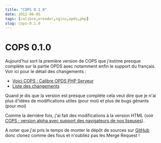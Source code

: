 ```yaml
---
title: "COPS 0.1.0"
date: 2012-06-05
tags: [calibre,ereader,nginx,opds,php]
slug: cops-0.1.0
---
```

# COPS 0.1.0

Aujourd'hui sort la première version de COPS que j'estime presque complète sur la partie OPDS avec notamment enfin le support du français. Voir ici pour le détail des changements :

* [Voici COPS : Calibre OPDS PHP Serveur](/fr/projects/calibre-opds-php-server)
* [Liste des changements](https://github.com/seblucas/cops/blob/master/CHANGELOG)

Quand je dis que la version est presque complète cela veut dire que je n'ai plus d'idées de modifications utiles (pour moi) et plus de bugs gênants (pour moi)

Comme la dernière fois, j'ai fait des modifications à la version HTML (voir [COPS : version alpha avec support des navigateurs de nos liseuses](/blog/cops-eink-1)).

A noter que j'ai pris le temps de monter le dépôt de sources sur [GitHub](https://github.com/seblucas/cops) donc clonez comme des fous et n'oubliez pas les Merge Request !




